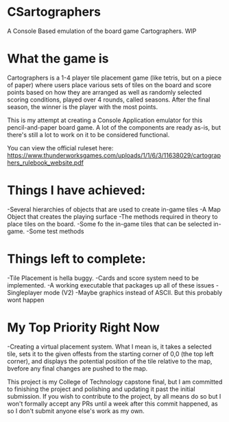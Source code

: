 # CSartographers
A Console Based emulation of the board game Cartographers. WIP

# What the game is
Cartographers is a 1-4 player tile placement game (like tetris, but on a piece of paper) where users place various sets of tiles on the board and score points based on how they are arranged as well as randomly selected scoring conditions, played over 4 rounds, called seasons. After the final season, the winner is the player with the most points.

This is my attempt at creating a Console Application emulator for this pencil-and-paper board game. A lot of the components are ready as-is, but there's still a lot to work on it to be considered functional. 

You can view the official ruleset here: https://www.thunderworksgames.com/uploads/1/1/6/3/11638029/cartographers_rulebook_website.pdf

# Things I have achieved:
-Several hierarchies of objects that are used to create in-game tiles
-A Map Object that creates the playing surface
-The methods required in theory to place tiles on the board.
-Some fo the in-game tiles that can be selected in-game.
-Some test methods 

# Things left to complete:
-Tile Placement is hella buggy.
-Cards  and score system need to be implemented.
-A working executable that packages up all of these issues
-Singleplayer mode (V2)
-Maybe graphics instead of ASCII. But this probably wont happen

# My Top Priority Right Now
-Creating a virtual placement system. What I mean is, it takes a selected tile, sets it to the given offests from the starting corner of 0,0 (the top left corner), and displays the potential position of the tile relative to the map, bvefore any final changes are pushed to the map.

This project is my College of Technology capstone final, but I am committed to finishing the project and polishing and updating it past the initial submission. If you wish to contribute to the project, by all means do so but I won't formally accept any PRs until a week after this commit happened, as so I don't submit anyone else's work as my own.

